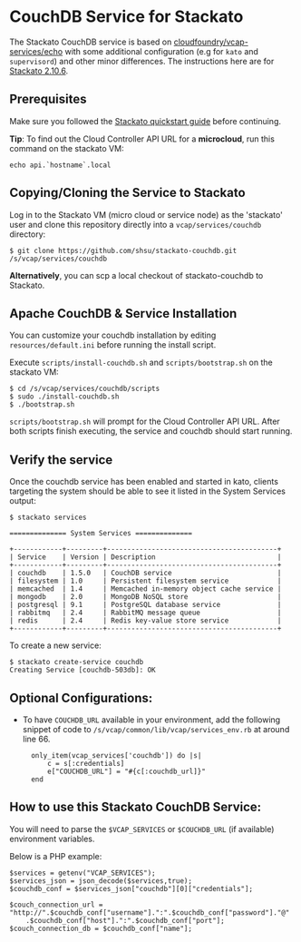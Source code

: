 CouchDB Service for Stackato
=========================

The Stackato CouchDB service is based on [cloudfoundry/vcap-services/echo](https://github.com/cloudfoundry/vcap-services/tree/master/echo)
with some additional configuration (e.g for `kato` and `supervisord`)
and other minor differences. The instructions here are for [Stackato
2.10.6](http://www.activestate.com/stackato/get_stackato).

## Prerequisites

Make sure you followed the [Stackato quickstart guide](http://docs.stackato.com/quick-start/index.html) before continuing.

**Tip**: To find out the Cloud Controller API URL for a **microcloud**, run this command on the stackato VM: 

    echo api.`hostname`.local

## Copying/Cloning the Service to Stackato

Log in to the Stackato VM (micro cloud or service node) as the 'stackato' user and clone this repository 
directly into a `vcap/services/couchdb` directory:

    $ git clone https://github.com/shsu/stackato-couchdb.git /s/vcap/services/couchdb

**Alternatively**, you can scp a local checkout of stackato-couchdb to Stackato.

## Apache CouchDB & Service Installation

You can customize your couchdb installation by editing `resources/default.ini` before running the install script.

Execute `scripts/install-couchdb.sh` and `scripts/bootstrap.sh` on the stackato VM:

    $ cd /s/vcap/services/couchdb/scripts
    $ sudo ./install-couchdb.sh
    $ ./bootstrap.sh

`scripts/bootstrap.sh` will prompt for the Cloud Controller API URL.
After both scripts finish executing, the service and couchdb should start running.

## Verify the service

Once the couchdb service has been enabled and started in kato, clients targeting 
the system should be able to see it listed in the System Services output:

    $ stackato services
  
    ============== System Services ==============
   
    +------------+---------+------------------------------------------+
    | Service    | Version | Description                              |
    +------------+---------+------------------------------------------+
    | couchdb    | 1.5.0   | CouchDB service                          |
    | filesystem | 1.0     | Persistent filesystem service            |
    | memcached  | 1.4     | Memcached in-memory object cache service |
    | mongodb    | 2.0     | MongoDB NoSQL store                      |
    | postgresql | 9.1     | PostgreSQL database service              |
    | rabbitmq   | 2.4     | RabbitMQ message queue                   |
    | redis      | 2.4     | Redis key-value store service            |
    +------------+---------+------------------------------------------+
    
To create a new service:

    $ stackato create-service couchdb
    Creating Service [couchdb-503db]: OK

## Optional Configurations:

* To have `COUCHDB_URL` available in your environment, add the following snippet of code to 
`/s/vcap/common/lib/vcap/services_env.rb` at around line 66.

        only_item(vcap_services['couchdb']) do |s|
            c = s[:credentials]
            e["COUCHDB_URL"] = "#{c[:couchdb_url]}"
        end

## How to use this Stackato CouchDB Service:

You will need to parse the `$VCAP_SERVICES` or `$COUCHDB_URL` (if available) environment variables.

Below is a PHP example:

    $services = getenv("VCAP_SERVICES");
    $services_json = json_decode($services,true);
    $couchdb_conf = $services_json["couchdb"][0]["credentials"];
    
    $couch_connection_url = "http://".$couchdb_conf["username"].":".$couchdb_conf["password"]."@"
        .$couchdb_conf["host"].":".$couchdb_conf["port"];
    $couch_connection_db = $couchdb_conf["name"];
